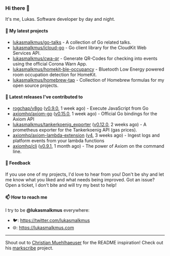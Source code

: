 ### Hi there 👋

It's me, Lukas. Software developer by day and night.

#### 🌱 My latest projects

- [lukasmalkmus/go-talks](https://github.com/lukasmalkmus/go-talks) - A collection of Go related talks.
- [lukasmalkmus/icloud-go](https://github.com/lukasmalkmus/icloud-go) - Go client library for the CloudKit Web Services API.
- [lukasmalkmus/cwa-qr](https://github.com/lukasmalkmus/cwa-qr) - Generate QR-Codes for checking into events using the official Corona Warn App.
- [lukasmalkmus/homekit-ble-occupancy](https://github.com/lukasmalkmus/homekit-ble-occupancy) - Bluetooth Low Energy powered room occupation detection for HomeKit.
- [lukasmalkmus/homebrew-tap](https://github.com/lukasmalkmus/homebrew-tap) - Collection of Homebrew formulas for my open source projects.

#### 🔭 Latest releases I've contributed to

- [rogchap/v8go](https://github.com/rogchap/v8go) ([v0.9.0](https://github.com/rogchap/v8go/releases/tag/v0.9.0), 1 week ago) - Execute JavaScript from Go
- [axiomhq/axiom-go](https://github.com/axiomhq/axiom-go) ([v0.15.0](https://github.com/axiomhq/axiom-go/releases/tag/v0.15.0), 1 week ago) - Official Go bindings for the Axiom API
- [lukasmalkmus/tankerkoenig_exporter](https://github.com/lukasmalkmus/tankerkoenig_exporter) ([v0.12.0](https://github.com/lukasmalkmus/tankerkoenig_exporter/releases/tag/v0.12.0), 2 weeks ago) - A prometheus exporter for the Tankerkoenig API (gas prices).
- [axiomhq/axiom-lambda-extension](https://github.com/axiomhq/axiom-lambda-extension) ([v4](https://github.com/axiomhq/axiom-lambda-extension/releases/tag/v4), 3 weeks ago) - Ingest logs and platform events from your lambda functions
- [axiomhq/cli](https://github.com/axiomhq/cli) ([v0.9.1](https://github.com/axiomhq/cli/releases/tag/v0.9.1), 1 month ago) - The power of Axiom on the command line.

#### 💬 Feedback

If you use one of my projects, I'd love to hear from you! Don't be shy and let
me know what you liked and what needs being improved. Got an issue? Open a
ticket, I don't bite and will try my best to help!

#### 📫 How to reach me

I try to be **@lukasmalkmus** everywhere:

- 🐦: https://twitter.com/lukasmalkmus
- 🌐: https://lukasmalkmus.com

---

Shout out to [Christian Muehlhaeuser](https://github.com/muesli) for the README
inspiration! Check out his [markscribe](https://github.com/muesli/markscribe)
project.
